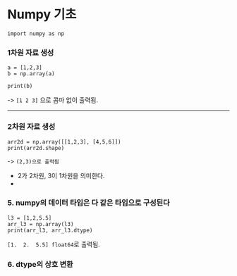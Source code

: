# Numpy 기초

`import numpy as np`

### 1차원 자료 생성
```
a = [1,2,3]
b = np.array(a)

print(b)
```
-> `[1 2 3]` 으로 콤마 없이 출력됨.
 
---

### 2차원 자료 생성
```
arr2d = np.array([[1,2,3], [4,5,6]])
print(arr2d.shape)
```
-> `(2,3)으로 출력됨`
 - 2가 2차원, 3이 1차원을 의미한다.
 - 
 ### 5. numpy의 데이터 타입은 다 같은 타입으로 구성된다
```
l3 = [1,2,5.5]
arr_l3 = np.array(l3)
print(arr_l3, arr_l3.dtype)
```
`[1.  2.  5.5] float64`로 출력됨.

### 6. dtype의 상호 변환
